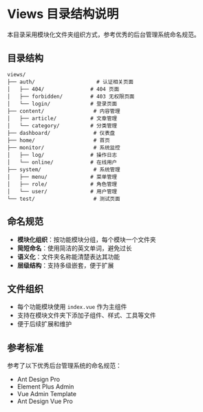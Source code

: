 # Views 目录结构说明

本目录采用模块化文件夹组织方式，参考优秀的后台管理系统命名规范。

## 目录结构

```
views/
├── auth/                    # 认证相关页面
│   ├── 404/               # 404 页面
│   ├── forbidden/         # 403 无权限页面
│   └── login/             # 登录页面
├── content/                # 内容管理
│   ├── article/           # 文章管理
│   └── category/          # 分类管理
├── dashboard/              # 仪表盘
├── home/                   # 首页
├── monitor/                # 系统监控
│   ├── log/               # 操作日志
│   └── online/            # 在线用户
├── system/                 # 系统管理
│   ├── menu/              # 菜单管理
│   ├── role/              # 角色管理
│   └── user/              # 用户管理
└── test/                   # 测试页面
```

## 命名规范

- **模块化组织**：按功能模块分组，每个模块一个文件夹
- **简短命名**：使用简洁的英文单词，避免过长
- **语义化**：文件夹名称能清楚表达其功能
- **层级结构**：支持多级嵌套，便于扩展

## 文件组织

- 每个功能模块使用 `index.vue` 作为主组件
- 支持在模块文件夹下添加子组件、样式、工具等文件
- 便于后续扩展和维护

## 参考标准

参考了以下优秀后台管理系统的命名规范：

- Ant Design Pro
- Element Plus Admin
- Vue Admin Template
- Ant Design Vue Pro
